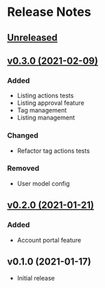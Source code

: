 # Release Notes

## [Unreleased](https://github.com/marketplaceful/laravel-marketplaceful/compare/v0.3.0...master)

## [v0.3.0 (2021-02-09)](https://github.com/marketplaceful/laravel-marketplaceful/compare/v0.2.0...v0.3.0)

### Added

- Listing actions tests
- Listing approval feature
- Tag management
- Listing management

### Changed

- Refactor tag actions tests

### Removed

- User model config

## [v0.2.0 (2021-01-21)](https://github.com/marketplaceful/laravel-marketplaceful/compare/v0.1.0...v0.2.0)

### Added

- Account portal feature

## v0.1.0 (2021-01-17)

- Initial release
